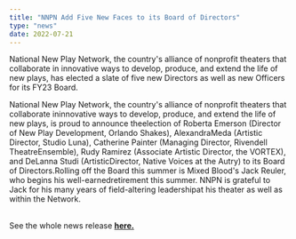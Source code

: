 ```yaml
---
title: "NNPN Add Five New Faces to its Board of Directors"
type: "news"
date: 2022-07-21
---
```


<p><span class="lead-in">National New Play Network, the country's alliance of nonprofit theaters that collaborate in innovative ways to develop, produce, and extend the life of new plays, has elected a slate of five new Directors as well as new Officers for its FY23 Board.
</p>
National New Play Network, the country's alliance of nonprofit theaters that collaborate ininnovative ways to develop, produce, and extend the life of new plays, is proud to announce theelection of Roberta Emerson (Director of New Play Development, Orlando Shakes), AlexandraMeda (Artistic Director, Studio Luna), Catherine Painter (Managing Director, Rivendell TheatreEnsemble), Rudy Ramirez (Associate Artistic Director, the VORTEX), and DeLanna Studi (ArtisticDirector, Native Voices at the Autry) to its Board of Directors.Rolling off the Board this summer is Mixed Blood's Jack Reuler, who begins his well-earnedretirement this summer. NNPN is grateful to Jack for his many years of field-altering leadershipat his theater as well as within the Network.
<br></br>

See the whole news release **[here.](https://bit.ly/3yjiFhE)**
